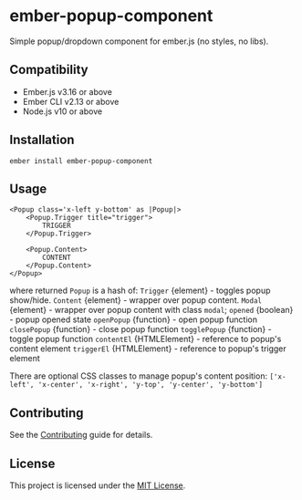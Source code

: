 ember-popup-component
==============================================================================

Simple popup/dropdown component for ember.js (no styles, no libs).


Compatibility
------------------------------------------------------------------------------

* Ember.js v3.16 or above
* Ember CLI v2.13 or above
* Node.js v10 or above


Installation
------------------------------------------------------------------------------

```
ember install ember-popup-component
```


Usage
------------------------------------------------------------------------------

```
<Popup class='x-left y-bottom' as |Popup|>
    <Popup.Trigger title="trigger">
        TRIGGER
    </Popup.Trigger>

    <Popup.Content>
        CONTENT
    </Popup.Content>
</Popup>
```

where returned `Popup` is a hash of:
`Trigger` {element} - toggles popup show/hide.
`Content` {element} - wrapper over popup content.
`Modal` {element} - wrapper over popup content with class `modal`;
`opened` {boolean} - popup opened state
`openPopup` {function} - open popup function
`closePopup` {function} - close popup function
`togglePopup` {function} - toggle popup function
`contentEl` {HTMLElement} - reference to popup's content element
`triggerEl` {HTMLElement} - reference to popup's trigger element

There are optional CSS classes to manage popup's content position:
`['x-left', 'x-center', 'x-right', 'y-top', 'y-center', 'y-bottom']`


Contributing
------------------------------------------------------------------------------

See the [Contributing](CONTRIBUTING.md) guide for details.


License
------------------------------------------------------------------------------

This project is licensed under the [MIT License](LICENSE.md).
